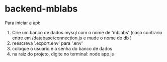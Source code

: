 # backend-mblabs

Para iniciar a api:

<ol>
  <li>Crie um banco de dados mysql com o nome de 'mblabs' (caso contrario entre em /database/connection.js e mude o nome do db )</li>
  <li>reescreva '.export.env' para '.env'</li>
  <li>coloque o usuario e a senha do banco de dados</li>
  <li>na raiz do projeto, digite no terminal: node app.js</li>
</ol>
